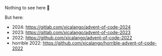 Nothing to see here 👀

But here: 

- 2024: <https://gitlab.com/xicalango/advent-of-code-2024>
- 2023: <https://gitlab.com/xicalango/advent-of-code-2023>
- 2022: <https://github.com/xicalango/advent-of-code-2022>
- horrible 2022: <https://github.com/xicalango/horrible-advent-of-code-2022>
